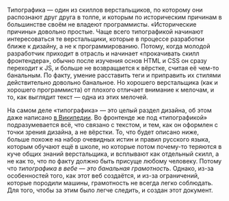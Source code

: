 Типографика — один из скиллов верстальщиков, по которому они распознают друг друга в толпе, и которым по историческим причинам в большинстве своём не владеют программисты. «Исторические причины» довольно простые. Чаще всего типографикой начинают интересоваться те верстальщики, которые в процессе разработки ближе к дизайну, а не к программированию. Потому, когда молодой разработчик приходит в отрасль и начинает «прокачивать скилл фронтендера», обычно после изучения основ HTML и CSS он сразу переходит к JS, и больше не возвращается к вёрстке, считая её чем-то банальным. По факту, умение расставить теги и приправить их стилями действительно довольно банальное. Но хорошего верстальщика (как и хорошего программиста) от плохого отличает внимание к мелочам, и то, как выглядит текст — одна из этих мелочей.

На самом деле «типографика» — это целый раздел дизайна, об этом даже написано [в Википедии](https://ru.wikipedia.org/wiki/%D0%A2%D0%B8%D0%BF%D0%BE%D0%B3%D1%80%D0%B0%D1%84%D0%B8%D0%BA%D0%B0). Во фронтенде же под «типографикой» подразумевается всё, что связано с текстом, и тем, как он оформлен с точки зрения дизайна, а не вёрстки. То, что будет описано ниже, больше похоже на набор очевидных истин и правил русского языка, которым обучают ещё в школе, но которые потом почему-то теряются в куче общих знаний верстальщика, и всплывают как отдельный скилл, а не как то, что по факту должно быть присуще любому человеку. Потому что *типографика в вебе — это банальная грамотность*. Однако, из-за особенностей того, как этот веб создаётся, и из-за ограничений, которые породили машины, грамотность не всегда легко соблюдать. Для того, чтобы за этим было легче следить, и создан этот документ.